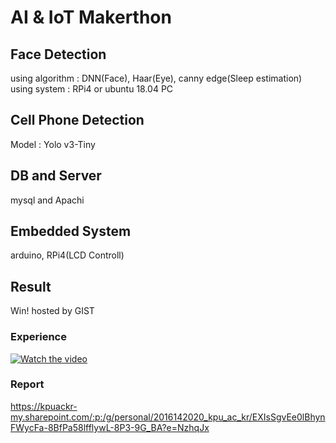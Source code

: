 AI & IoT Makerthon
===================
Face Detection
----------------
using algorithm : DNN(Face), Haar(Eye), canny edge(Sleep estimation)  
using system : RPi4 or ubuntu 18.04 PC

Cell Phone Detection
----------------
Model : Yolo v3-Tiny 

DB and Server
----------------
mysql and Apachi


Embedded System
---------------
arduino, RPi4(LCD Controll)

Result
-------
Win! hosted by GIST

### Experience
[![Watch the video](https://img.youtube.com/vi/ODIgfEjcCvs/maxresdefault.jpg)](https://youtu.be/ODIgfEjcCvs)

### Report 
https://kpuackr-my.sharepoint.com/:p:/g/personal/2016142020_kpu_ac_kr/EXIsSgvEe0lBhynFWycFa-8BfPa58lfflywL-8P3-9G_BA?e=NzhqJx
